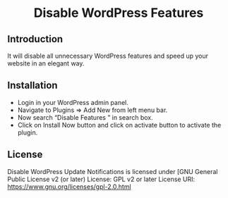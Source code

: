 <h1 align="center">Disable WordPress Features</h1>

## Introduction

It will disable all unnecessary WordPress features and speed up your website in an elegant way.

## Installation

* Login in your WordPress admin panel.
* Navigate to Plugins => Add New from left menu bar.
* Now search “Disable Features ” in search box.
* Click on Install Now button and click on activate button to activate the plugin.

## License

Disable WordPress Update Notifications is licensed under [GNU General Public License v2 (or later)
License:     GPL v2 or later
License URI: https://www.gnu.org/licenses/gpl-2.0.html
